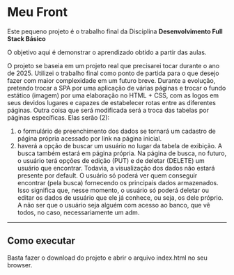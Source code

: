 # Meu Front

Este pequeno projeto é o trabalho final da Disciplina **Desenvolvimento Full Stack Básico** 

O objetivo aqui é demonstrar o aprendizado obtido a partir das aulas.

O projeto se baseia em um projeto real que precisarei tocar durante o ano de 2025. Utilizei o trabalho final como ponto de partida para o que desejo fazer com maior complexidade em um futuro breve.
Durante a evolução, pretendo trocar a SPA por uma aplicação de várias páginas e trocar o fundo estático (imagem) por uma elaboração no HTML + CSS, com as logos em seus devidos lugares e capazes de estabelecer rotas entre as diferentes páginas.
Outra coisa que será modificada será a troca das tabelas por páginas específicas. Elas serão (2):
1) o formulário de preenchimento dos dados se tornará um cadastro de página própria acessado por link na página inicial.
2) haverá a opção de buscar um usuário no lugar da tabela de exibição. A busca também estará em página própria.
Na página de busca, no futuro, o usuário terá opções de edição (PUT) e de deletar (DELETE) um usuário que encontrar.
Todavia, a visualização dos dados não estará presente por default. O usuário só poderá ver quem conseguir encontrar (pela busca) fornecendo os principais dados armazenados.
Isso significa que, nesse momento, o usuário só poderá deletar ou editar os dados de usuário que ele já conhece, ou seja, os dele próprio. A não ser que o usuário seja alguém com acesso ao banco, que vê todos, no caso, necessariamente um adm.

---
## Como executar

Basta fazer o download do projeto e abrir o arquivo index.html no seu browser.
